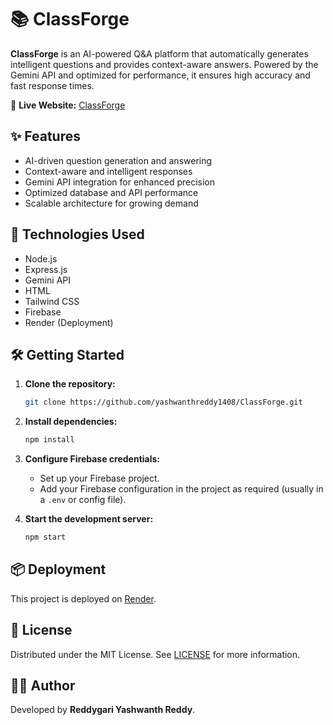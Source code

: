 # 📚 ClassForge

**ClassForge** is an AI-powered Q&A platform that automatically generates intelligent questions and provides context-aware answers. Powered by the Gemini API and optimized for performance, it ensures high accuracy and fast response times.

🔗 **Live Website:** [ClassForge](https://classforge.onrender.com/)

## ✨ Features
- AI-driven question generation and answering
- Context-aware and intelligent responses
- Gemini API integration for enhanced precision
- Optimized database and API performance
- Scalable architecture for growing demand

## 🚀 Technologies Used
- Node.js
- Express.js
- Gemini API
- HTML
- Tailwind CSS
- Firebase
- Render (Deployment)

## 🛠️ Getting Started

1. **Clone the repository:**
   ```bash
   git clone https://github.com/yashwanthreddy1408/ClassForge.git
   ```

2. **Install dependencies:**
   ```bash
   npm install
   ```

3. **Configure Firebase credentials:**
   - Set up your Firebase project.
   - Add your Firebase configuration in the project as required (usually in a `.env` or config file).

4. **Start the development server:**
   ```bash
   npm start
   ```

## 📦 Deployment
This project is deployed on [Render](https://render.com/).

## 📜 License
Distributed under the MIT License. See [LICENSE](LICENSE) for more information.

## 👨‍💻 Author
Developed by **Reddygari Yashwanth Reddy**.
